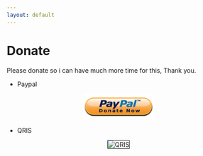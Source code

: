 ```yaml
---
layout: default
---
```


# Donate

Please donate so i can have much more time for this, Thank you.

- Paypal

<p align="center">
<a href="https://paypal.me/ashenara?country.x=ID&locale.x=en_US">
    <img src="/assets/img/paypal.png" alt="PAYPAL" width="160" />
    </a>
</p>  

- QRIS
  
<p align="center">
    <img src="https://dl.dropbox.com/scl/fi/u1g0bxq6oyqh5fyx2lvik/qris.jpg?rlkey=u3p70myt5x69i7ou3hm9sg95j&dl=0" alt="QRIS" width="220px" border="1" />
</p>
